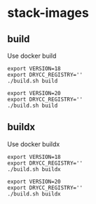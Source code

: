 # stack-images

## build

Use docker build

```
export VERSION=18
export DRYCC_REGISTRY=''
./build.sh build

export VERSION=20
export DRYCC_REGISTRY=''
./build.sh build
```

## buildx

Use docker buildx

```
export VERSION=18
export DRYCC_REGISTRY=''
./build.sh buildx

export VERSION=20
export DRYCC_REGISTRY=''
./build.sh buildx
```
